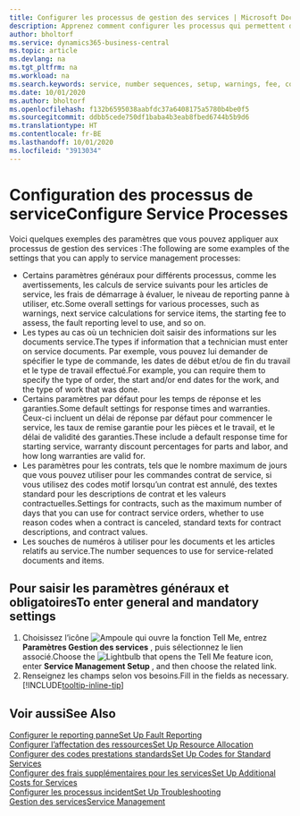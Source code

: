 ```yaml
---
title: Configurer les processus de gestion des services | Microsoft Docs
description: Apprenez comment configurer les processus qui permettent de vérifier que les clients sont satisfaits de votre service client.
author: bholtorf
ms.service: dynamics365-business-central
ms.topic: article
ms.devlang: na
ms.tgt_pltfrm: na
ms.workload: na
ms.search.keywords: service, number sequences, setup, warnings, fee, contracts, warranties
ms.date: 10/01/2020
ms.author: bholtorf
ms.openlocfilehash: f132b6595038aabfdc37a6408175a5780b4be0f5
ms.sourcegitcommit: ddbb5cede750df1baba4b3eab8fbed6744b5b9d6
ms.translationtype: HT
ms.contentlocale: fr-BE
ms.lasthandoff: 10/01/2020
ms.locfileid: "3913034"
---
```

# <a name="configure-service-processes"></a><span data-ttu-id="07a14-103">Configuration des processus de service</span><span class="sxs-lookup"><span data-stu-id="07a14-103">Configure Service Processes</span></span>
<span data-ttu-id="07a14-104">Voici quelques exemples des paramètres que vous pouvez appliquer aux processus de gestion des services :</span><span class="sxs-lookup"><span data-stu-id="07a14-104">The following are some examples of the settings that you can apply to service management processes:</span></span>  
  
* <span data-ttu-id="07a14-105">Certains paramètres généraux pour différents processus, comme les avertissements, les calculs de service suivants pour les articles de service, les frais de démarrage à évaluer, le niveau de reporting panne à utiliser, etc.</span><span class="sxs-lookup"><span data-stu-id="07a14-105">Some overall settings for various processes, such as warnings, next service calculations for service items, the starting fee to assess, the fault reporting level to use, and so on.</span></span>  
* <span data-ttu-id="07a14-106">Les types au cas où un technicien doit saisir des informations sur les documents service.</span><span class="sxs-lookup"><span data-stu-id="07a14-106">The types if information that a technician must enter on service documents.</span></span> <span data-ttu-id="07a14-107">Par exemple, vous pouvez lui demander de spécifier le type de commande, les dates de début et/ou de fin du travail et le type de travail effectué.</span><span class="sxs-lookup"><span data-stu-id="07a14-107">For example, you can require them to specify the type of order, the start and/or end dates for the work, and the type of work that was done.</span></span>  
* <span data-ttu-id="07a14-108">Certains paramètres par défaut pour les temps de réponse et les garanties.</span><span class="sxs-lookup"><span data-stu-id="07a14-108">Some default settings for response times and warranties.</span></span> <span data-ttu-id="07a14-109">Ceux-ci incluent un délai de réponse par défaut pour commencer le service, les taux de remise garantie pour les pièces et le travail, et le délai de validité des garanties.</span><span class="sxs-lookup"><span data-stu-id="07a14-109">These include a default response time for starting service, warranty discount percentages for parts and labor, and how long warranties are valid for.</span></span>  
* <span data-ttu-id="07a14-110">Les paramètres pour les contrats, tels que le nombre maximum de jours que vous pouvez utiliser pour les commandes contrat de service, si vous utilisez des codes motif lorsqu’un contrat est annulé, des textes standard pour les descriptions de contrat et les valeurs contractuelles.</span><span class="sxs-lookup"><span data-stu-id="07a14-110">Settings for contracts, such as the maximum number of days that you can use for contract service orders, whether to use reason codes when a contract is canceled, standard texts for contract descriptions, and contract values.</span></span>  
* <span data-ttu-id="07a14-111">Les souches de numéros à utiliser pour les documents et les articles relatifs au service.</span><span class="sxs-lookup"><span data-stu-id="07a14-111">The number sequences to use for service-related documents and items.</span></span>  

## <a name="to-enter-general-and-mandatory-settings"></a><span data-ttu-id="07a14-112">Pour saisir les paramètres généraux et obligatoires</span><span class="sxs-lookup"><span data-stu-id="07a14-112">To enter general and mandatory settings</span></span>
1. <span data-ttu-id="07a14-113">Choisissez l’icône ![Ampoule qui ouvre la fonction Tell Me](media/ui-search/search_small.png "Dites-moi ce que vous voulez faire"), entrez **Paramètres Gestion des services** , puis sélectionnez le lien associé.</span><span class="sxs-lookup"><span data-stu-id="07a14-113">Choose the ![Lightbulb that opens the Tell Me feature](media/ui-search/search_small.png "Tell me what you want to do") icon, enter **Service Management Setup** , and then choose the related link.</span></span>
2. <span data-ttu-id="07a14-114">Renseignez les champs selon vos besoins.</span><span class="sxs-lookup"><span data-stu-id="07a14-114">Fill in the fields as necessary.</span></span> [!INCLUDE[tooltip-inline-tip](includes/tooltip-inline-tip_md.md)]  

## <a name="see-also"></a><span data-ttu-id="07a14-115">Voir aussi</span><span class="sxs-lookup"><span data-stu-id="07a14-115">See Also</span></span>  
[<span data-ttu-id="07a14-116">Configurer le reporting panne</span><span class="sxs-lookup"><span data-stu-id="07a14-116">Set Up Fault Reporting</span></span>](service-how-setup-fault-reporting.md)  
[<span data-ttu-id="07a14-117">Configurer l’affectation des ressources</span><span class="sxs-lookup"><span data-stu-id="07a14-117">Set Up Resource Allocation</span></span>](service-how-setup-resource-allocation.md)  
[<span data-ttu-id="07a14-118">Configurer des codes prestations standards</span><span class="sxs-lookup"><span data-stu-id="07a14-118">Set Up Codes for Standard Services</span></span>](service-how-setup-service-coding.md)  
[<span data-ttu-id="07a14-119">Configurer des frais supplémentaires pour les services</span><span class="sxs-lookup"><span data-stu-id="07a14-119">Set Up Additional Costs for Services</span></span>](service-how-setup-service-costs-pricing.md)  
[<span data-ttu-id="07a14-120">Configurer les processus incident</span><span class="sxs-lookup"><span data-stu-id="07a14-120">Set Up Troubleshooting</span></span>](service-how-setup-troubleshooting.md)  
[<span data-ttu-id="07a14-121">Gestion des services</span><span class="sxs-lookup"><span data-stu-id="07a14-121">Service Management</span></span>](service-service.md)  
